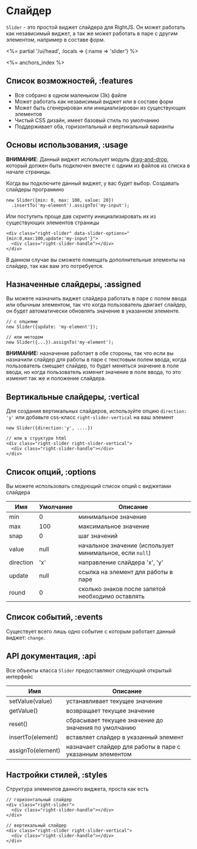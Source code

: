 # Слайдер

`Slider` - это простой виджет слайдера для RightJS. Он может работать как независимый
виджет, а так же может работать в паре с другим элементом, например в составе форм.

<%= partial '/ui/head', :locals => {:name => 'slider'} %>

<%= anchors_index %>

## Список возможностей, :features

* Все собрано в одном маленьком (3k) файле
* Может работать как независимый виджет или в составе форм
* Может быть сгенерирован или инициализирован из существующих элементов
* Чистый CSS дизайн, имеет базовый стиль по умолчанию
* Поддерживает оба, горизонтальный и вертикальный варианты

## Основы использования, :usage

__ВНИМАНИЕ__: Данный виджет использует модуль [drag-and-drop](/goods/drag-and-drop), который
должен быть подключен вместе с одним из файлов из списка в начале страницы.

Когда вы подключите данный виджет, у вас будет выбор. Создавать слайдеры программно

    new Slider({min: 0, max: 100, value: 20})
      .insertTo('my-element').assignTo('my-input');

Или поступить проще дав скрипту инициализировать их из существующих элементов страницы

    <div class="right-slider" data-slider-options="{min:0,max:100,update:'my-input'}">
      <div class="right-slider-handle"></div>
    </div>

В данном случае вы сможете помещать дополнительные элементы на слайдер, так как вам это
потребуется.


## Назначенные слайдеры, :assigned

Вы можете назначить виджет слайдера работать в паре с полем ввода или обычным элементом,
так что когда пользователь двигает слайдер, он будет автоматически обновлять значение
в указанном элементе.

    // с опциями
    new Slider({update: 'my-element'});

    // или методом
    new Slider({...}).assignTo('my-element');

__ВНИМАНИЕ:__ назначение работает в обе стороны, так что если вы назначили слайдер
для работы в паре с текстовым полем ввода, когда пользователь смещает слайдер, то
будет меняться значение в поле ввода, но когда пользователь изменит значение в поле
ввода, то это изменит так же и положение слайдера.


## Вертикальные слайдеры, :vertical

Для создания вертикальных слайдеров, используйте опцию `direction: 'y'` или добавьте
css-класс `right-slider-vertical` на ваш элемент

    new Slider({direction:'y', ....})

    // или в структуре html
    <div class="right-slider right-slider-vertical">
      <div class="right-slider-handle"></div>
    </div>


## Список опций, :options

Вы можете использовать следующий список опций с виджетами слайдера

Имя       | Умолчание | Описание
----------|-----------|----------------------------------------------------------------
min       | 0         | минимальное значение
max       | 100       | максимальное значение
snap      | 0         | шаг значений
value     | null      | начальное значение (использует минимальное, если `null`)
direction | 'x'       | направление слайдера 'x', 'y'
update    | null      | ссылка на элемент для работы в паре
round     | 0         | сколько знаков после запятой необходимо оставлять


## Список событий, :events

Существует всего лишь одно событие с которым работает данный виджет: `change`.


## API документация, :api

Все объекты класса `Slider` предоставляют следующий открытый интерфейс

Имя               | Описание
------------------|----------------------------------------------------------------
setValue(value)   | устанавливает текущее значение
getValue()        | возвращает текущее значение
reset()           | сбрасывает текущее значение до значения по умолчанию
insertTo(element) | вставляет слайдер в указанный элемент
assignTo(element) | назначает слайдер для работы в паре с указанным элементом


## Настройки стилей, :styles

Структура элементов данного виджета, проста как есть

    // горизонтальный слайдер
    <div class="right-slider">
      <div class="right-slider-handle"></div>
    </div>

    // вертикальный слайдер
    <div class="right-slider right-slider-vertical">
      <div class="right-slider-handle"></div>
    </div>


